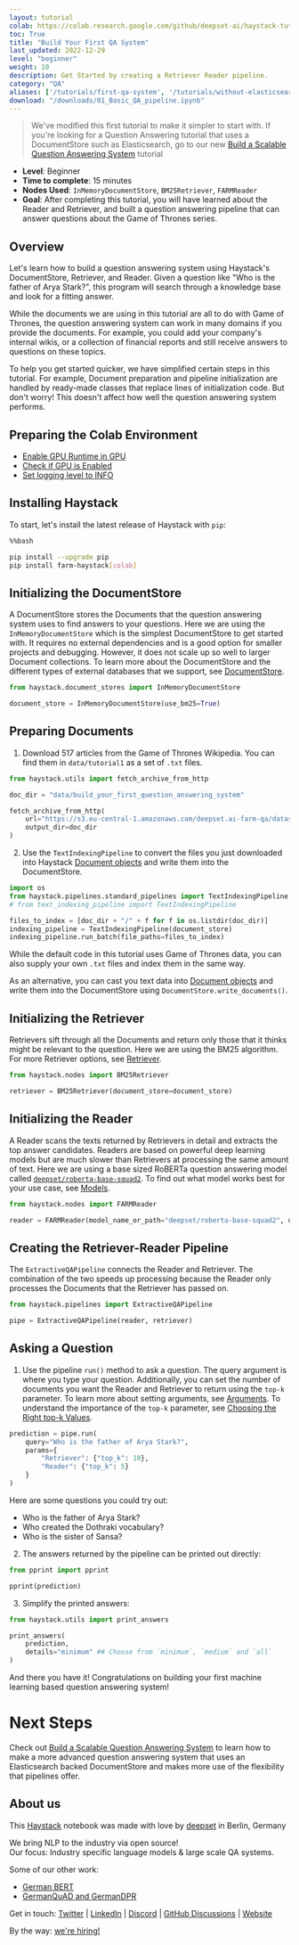 ```yaml
---
layout: tutorial
colab: https://colab.research.google.com/github/deepset-ai/haystack-tutorials/blob/main/tutorials/01_Basic_QA_pipeline.ipynb
toc: True
title: "Build Your First QA System"
last_updated: 2022-12-29
level: "beginner"
weight: 10
description: Get Started by creating a Retriever Reader pipeline.
category: "QA"
aliases: ['/tutorials/first-qa-system', '/tutorials/without-elasticsearch', '/tutorials/03_basic_qa_pipeline_without_elasticsearch']
download: "/downloads/01_Basic_QA_pipeline.ipynb"
---
```

    


> We've modified this first tutorial to make it simpler to start with. If you're looking for a Question Answering tutorial that uses a DocumentStore such as Elasticsearch, go to our new [Build a Scalable Question Answering System](https://haystack.deepset.ai/tutorials/03_Scalable_QA_System) tutorial

- **Level**: Beginner
- **Time to complete**: 15 minutes
- **Nodes Used**: `InMemoryDocumentStore`, `BM25Retriever`, `FARMReader`
- **Goal**: After completing this tutorial, you will have learned about the Reader and Retriever, and built a question answering pipeline that can answer questions about the Game of Thrones series.


## Overview

Let's learn how to build a question answering system using Haystack's DocumentStore, Retriever, and Reader. Given a question like "Who is the father of Arya Stark?", this program will search through a knowledge base and look for a fitting answer.

While the documents we are using in this tutorial are all to do with Game of Thrones, the question answering system can work in many domains if you provide the documents. For example, you could add your company's internal wikis, or a collection of financial reports and still receive answers to questions on these topics.

To help you get started quicker, we have simplified certain steps in this tutorial. For example, Document preparation and pipeline initialization are handled by ready-made classes that replace lines of initialization code. But don't worry! This doesn't affect how well the question answering system performs.


## Preparing the Colab Environment

- [Enable GPU Runtime in GPU](https://docs.haystack.deepset.ai/docs/enable-gpu-runtime-in-colab)
- [Check if GPU is Enabled](https://docs.haystack.deepset.ai/docs/check-if-gpu-is-enabled)
- [Set logging level to INFO](https://docs.haystack.deepset.ai/docs/set-the-logging-level)


## Installing Haystack

To start, let's install the latest release of Haystack with `pip`:


```bash
%%bash

pip install --upgrade pip
pip install farm-haystack[colab]
```

## Initializing the DocumentStore

A DocumentStore stores the Documents that the question answering system uses to find answers to your questions. Here we are using the `InMemoryDocumentStore` which is the simplest DocumentStore to get started with. It requires no external dependencies and is a good option for smaller projects and debugging. However, it does not scale up so well to larger Document collections. To learn more about the DocumentStore and the different types of external databases that we support, see [DocumentStore](https://docs.haystack.deepset.ai/docs/document_store).


```python
from haystack.document_stores import InMemoryDocumentStore

document_store = InMemoryDocumentStore(use_bm25=True)
```

## Preparing Documents

1. Download 517 articles from the Game of Thrones Wikipedia. You can find them in `data/tutorial1` as a set of `.txt` files.


```python
from haystack.utils import fetch_archive_from_http

doc_dir = "data/build_your_first_question_answering_system"

fetch_archive_from_http(
    url="https://s3.eu-central-1.amazonaws.com/deepset.ai-farm-qa/datasets/documents/wiki_gameofthrones_txt1.zip",
    output_dir=doc_dir
)
```

2. Use the `TextIndexingPipeline` to convert the files you just downloaded into Haystack [Document objects](https://docs.haystack.deepset.ai/docs/documents_answers_labels#document) and write them into the DocumentStore.


```python
import os
from haystack.pipelines.standard_pipelines import TextIndexingPipeline
# from text_indexing_pipeline import TextIndexingPipeline

files_to_index = [doc_dir + "/" + f for f in os.listdir(doc_dir)]
indexing_pipeline = TextIndexingPipeline(document_store)
indexing_pipeline.run_batch(file_paths=files_to_index)


```

While the default code in this tutorial uses Game of Thrones data, you can also supply your own `.txt` files and index them in the same way.

As an alternative, you can cast you text data into [Document objects](https://docs.haystack.deepset.ai/docs/documents_answers_labels#document) and write them into the DocumentStore using `DocumentStore.write_documents()`.

## Initializing the Retriever

Retrievers sift through all the Documents and return only those that it thinks might be relevant to the question. Here we are using the BM25 algorithm. For more Retriever options, see [Retriever](https://docs.haystack.deepset.ai/docs/retriever).


```python
from haystack.nodes import BM25Retriever

retriever = BM25Retriever(document_store=document_store)
```

## Initializing the Reader

A Reader scans the texts returned by Retrievers in detail and extracts the top answer candidates. Readers are based on powerful deep learning models but are much slower than Retrievers at processing the same amount of text. Here we are using a base sized RoBERTa question answering model called [`deepset/roberta-base-squad2`](https://huggingface.co/deepset/roberta-base-squad2). To find out what model works best for your use case, see [Models](https://haystack.deepset.ai/pipeline_nodes/reader#models).


```python
from haystack.nodes import FARMReader

reader = FARMReader(model_name_or_path="deepset/roberta-base-squad2", use_gpu=True)
```

## Creating the Retriever-Reader Pipeline

The `ExtractiveQAPipeline` connects the Reader and Retriever. The combination of the two speeds up processing because the Reader only processes the Documents that the Retriever has passed on.


```python
from haystack.pipelines import ExtractiveQAPipeline

pipe = ExtractiveQAPipeline(reader, retriever)
```

## Asking a Question

1. Use the pipeline `run()` method to ask a question. The query argument is where you type your question. Additionally, you can set the number of documents you want the Reader and Retriever to return using the `top-k` parameter. To learn more about setting arguments, see [Arguments](https://docs.haystack.deepset.ai/docs/pipelines#arguments). To understand the importance of the `top-k` parameter, see [Choosing the Right top-k Values](https://docs.haystack.deepset.ai/docs/optimization#choosing-the-right-top-k-values).



```python
prediction = pipe.run(
    query="Who is the father of Arya Stark?",
    params={
        "Retriever": {"top_k": 10},
        "Reader": {"top_k": 5}
    }
)
```

Here are some questions you could try out:
- Who is the father of Arya Stark?
- Who created the Dothraki vocabulary?
- Who is the sister of Sansa?

2. The answers returned by the pipeline can be printed out directly:


```python
from pprint import pprint

pprint(prediction)
```

3. Simplify the printed answers:


```python
from haystack.utils import print_answers

print_answers(
    prediction,
    details="minimum" ## Choose from `minimum`, `medium` and `all`
)
```

And there you have it! Congratulations on building your first machine learning based question answering system!

# Next Steps

Check out [Build a Scalable Question Answering System](https://haystack.deepset.ai/tutorials/03_Scalable_QA_System) to learn how to make a more advanced question answering system that uses an Elasticsearch backed DocumentStore and makes more use of the flexibility that pipelines offer.

## About us

This [Haystack](https://github.com/deepset-ai/haystack/) notebook was made with love by [deepset](https://deepset.ai/) in Berlin, Germany

We bring NLP to the industry via open source!  
Our focus: Industry specific language models & large scale QA systems.  
  
Some of our other work: 
- [German BERT](https://deepset.ai/german-bert)
- [GermanQuAD and GermanDPR](https://deepset.ai/germanquad)

Get in touch:
[Twitter](https://twitter.com/deepset_ai) | [LinkedIn](https://www.linkedin.com/company/deepset-ai/) | [Discord](https://haystack.deepset.ai/community) | [GitHub Discussions](https://github.com/deepset-ai/haystack/discussions) | [Website](https://deepset.ai)

By the way: [we're hiring!](https://www.deepset.ai/jobs)

